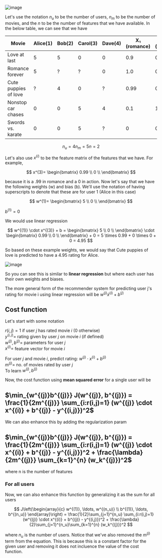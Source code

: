 ![image](https://github.com/user-attachments/assets/c9045154-d8f7-4edd-82ee-d65fe6302ec0)

Let's use the notation $n_u$ to be the number of users, $n_m$ to be the number of movies, and the $n$ to be the number of features that we have available. In the below table, we can see that we have 

| Movie | Alice(1) | Bob(2) | Carol(3) | Dave(4) | X₁ (romance) | X₂ (action) |
|-------|----------|--------|----------|---------|--------------|-------------|
| Love at last | 5 | 5 | 0 | 0 | 0.9 | 0 |
| Romance forever | 5 | ? | ? | 0 | 1.0 | 0.01 |
| Cute puppies of love | ? | 4 | 0 | ? | 0.99 | 0 |
| Nonstop car chases | 0 | 0 | 5 | 4 | 0.1 | 1.0 |
| Swords vs. karate | 0 | 0 | 5 | ? | 0 | 0.9 |

$$
n_u=4
n_m=5
n=2
$$

Let's also use $x^(i)$ to be the feature matrix of the features that we have. For example, 

$$
x^(3)=
\begin{bmatrix}
   0.99 \\
   0 \\
\end{bmatrix}
$$

because it is a .99 in romance and a 0 in action. Now let's say that we have the following weights (w) and bias (b). We'll use the notation of having superscripts to denote that these are for user 1 (Alice in this case)

$$
w^(1)=
\begin{bmatrix}
   5 \\
   0 \\
\end{bmatrix}
$$

$b^(1)=0$

We would use linear regression

$$ w^{(1)} \cdot x^{(3)} + b 
= \begin{bmatrix} 5 \\ 
0 \\ \end{bmatrix} \cdot \begin{bmatrix} 0.99 \\
0 \\ \end{bmatrix} + 0 
= 5 \times 0.99 + 0 \times 0 + 0 = 4.95 $$

So based on these example weights, we would say that Cute puppies of love is predicted to have a 4.95 rating for Alice.

![image](https://github.com/user-attachments/assets/3f8a4b66-7180-45bc-85a6-92f3826eccd3)

So you can see this is similar to **linear regression** but where each user has their own weights and biases.

The more general form of the recommender system for predicting user j's rating for movie i using linear regression will be $w^(j) \dot x^(i) + b^(j)$

## Cost function

Let's start with some notation

$r(i,j) = 1$ if user $j$ has rated movie $i$ ($0$ otherwise)  
$y^{(i,j)} =$ rating given by user $j$ on movie $i$ (if defined)  
$w^{(j)}, b^{(j)} =$ parameters for user $j$  
$x^{(i)} =$ feature vector for movie $i$  

For user $j$ and movie $i$, predict rating: $w^{(j)} \cdot x^{(i)} + b^{(j)}$  
$m^{(j)} =$ no. of movies rated by user $j$  
To learn $w^{(j)}, b^{(j)}$

Now, the cost function using **mean squared error** for a single user will be

## $\min_{w^{(j)}b^{(j)}} J(w^{(j)}, b^{(j)}) = \frac{1}{2m^{(j)}} \sum_{i:r(i,j)=1} (w^{(j)} \cdot x^{(i)} + b^{(j)} - y^{(i,j)})^2$

We can also enhance this by adding the regularization param

## $\min_{w^{(j)}b^{(j)}} J(w^{(j)}, b^{(j)}) = \frac{1}{2m^{(j)}} \sum_{i:r(i,j)=1} (w^{(j)} \cdot x^{(i)} + b^{(j)} - y^{(i,j)})^2 + \frac{\lambda}{2m^{(j)}} \sum_{k=1}^{n} (w_k^{(j)})^2$

where n is the number of features

### For all users

Now, we can also enhance this function by generalizing it as the sum for all users

$$
J\left(\begin{array}{c}
w^{(1)}, \ldots, w^{(n_u)} \\
b^{(1)}, \ldots, b^{(n_u)}
\end{array}\right) = \frac{1}{2}\sum_{j=1}^{n_u} \sum_{i:r(i,j)=1} (w^{(j)} \cdot x^{(i)} + b^{(j)} - y^{(i,j)})^2 + \frac{\lambda}{2}\sum_{j=1}^{n_u}\sum_{k=1}^{n} (w_k^{(j)})^2
$$

where $n_u$ is the number of users. Notice that we've also removed the $m^(j)$ term from the equation. This is because this is a constant factor for the given user and removing it does not incluence the value of the cost function.

